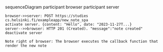 sequenceDiagram
    participant browser
    participant server

    browser->>server: POST https://studies cs.helsinki.fi/exampleapp/new_note_spa
    activate server. {content: "Hello", date: "2023-11-27T...}
    server-->>browser: HTTP 201 (Created). "message":"note created"
    deactivate server

    Note right of browser: The browser executes the callback function that render the new note
